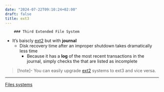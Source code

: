 ```yaml
---
date: "2024-07-22T09:10:24+02:00"
draft: false
title: ext3
---
```


        ### Third Extended File System 

-   It’s baiscly [ext2](/ext2) but with **journal**
    -   Disk recovery time after an improper shutdown takes dramatically
        less time
        -   Because it has a **log** of the most recent transactions in
            the journal, simply checks the that are listed as incomplete

> \[!note\]- You can easily upgrade [ext2](/ext2) systems to
> ext3 and vice versa.

------------------------------------------------------------------------

[Files systems](posts/Files_systems.canvas)
